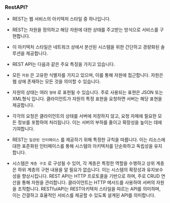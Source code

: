 ### RestAPI?

- REST는 웹 서비스의 아키텍처 스타일 중 하나입니다.
- REST는 자원을 정의하고 해당 자원에 대한 상태를 주고받는 방식으로 서비스를 구현합니다.
- 이 아키텍처 스타일은 네트워크 상에서 분산된 시스템을 위한 간단하고 경량화된 솔루션을 제공합니다.
- REST API는 다음과 같은 주요 특징을 가지고 있습니다.

- 모든 `자원` 은 고유한 식별자를 가지고 있으며, 이를 통해 자원에 접근합니다. 자원은 웹 상에 존재하는 모든 것을 의미할 수 있습니다.
- 자원의 상태는 여러 `형태` 로 표현될 수 있습니다. 주로 사용되는 표현은 JSON 또는 XML형식 입니다. 클라이언트가 자원의 특정 표현을 요청하면 서버는 해당 표현을 제공합니다.
- 각각의 요청은 클라이언트의 상태를 서버에 저장하지 않고, 요청 자체에 필요한 모든 정보를 포함하여 처리됩니다. 이는 서버의 부하를 줄이고 확장성을 높이는 데에 기여합니다.
- REST는 `일관된 인터페이스` 를 제공하기 위해 특정한 규칙을 따릅니다. 이는 리소스에 대한 표준화된 인터페이스를 통해 시스템의 아키텍처를 단순화하고 독립성을 유지합니다.
- 시스템은 `계층 구조` 로 구성될 수 있어, 각 계층은 특정한 역할을 수행하고 상위 계층은 하위 계층의 구현 내용을 알 필요가 없습니다. 이는 시스템의 확장성과 유지보수성을 향상시킵니다.
  REST API는 HTTP 프로토콜을 기반으로 하며, 주로 CRUD 연산을 통해 자원을 관리합니다. 클라이언트는 HTTP 메서드를 사용하여 서버의 자원을 조작합니다. RESTfulAPI는 REST아키텍처 스타일을 따르는 API를 의미하며, 이는 간결하고 효율적인 서비스를 제공할 수 있도록 설계된 API를 의미합니다.

